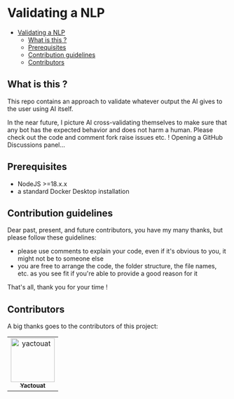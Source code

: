 # Validating a NLP

- [Validating a NLP](#validating-a-nlp)
  - [What is this ?](#what-is-this-)
  - [Prerequisites](#prerequisites)
  - [Contribution guidelines](#contribution-guidelines)
  - [Contributors](#contributors)


## What is this ?

This repo contains an approach to validate whatever output the AI gives to the user using AI itself.

In the near future, I picture AI cross-validating themselves to make sure that any bot has the expected behavior and does not harm a human. Please check out the code and comment fork raise issues etc. ! Opening a GitHub Discussions panel...

<!-- ! even the most elaborate test is just a demo, don't push the code as is in production -->

## Prerequisites

- NodeJS >=18.x.x
- a standard Docker Desktop installation

## Contribution guidelines

Dear past, present, and future contributors, you have my many thanks, but please follow these guidelines:

- please use comments to explain your code, even if it's obvious to you, it might not be to someone else
- you are free to arrange the code, the folder structure, the file names, etc. as you see fit if you're able to provide a good reason for it

That's all, thank you for your time !

## Contributors

A big thanks goes to the contributors of this project:

<table>
<tbody>
    <tr>
        <td align="center"><a href="https://github.com/yactouat"><img src="https://avatars.githubusercontent.com/u/37403808?v=4" width="100px;" alt="yactouat"/><br /><sub><b>Yactouat</b></sub></a><br /><a href="https://github.com/yactouat"></td>
    </tr>
</tbody>
</table>
